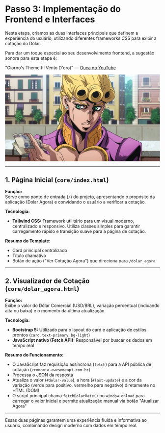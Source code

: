 # Passo 3: Implementação do Frontend e Interfaces

Nesta etapa, criamos as duas interfaces principais que definem a experiência do usuário, utilizando diferentes frameworks CSS para exibir a cotação do Dólar.

Para dar um toque especial ao seu desenvolvimento frontend, a sugestão sonora para esta etapa é:

"Giorno's Theme (Il Vento D'oro)" — [Ouça no YouTube](https://www.youtube.com/watch?v=U0TXIXTzJEY&list=RDGMEMCMFH2exzjBeE_zAHHJOdxgVMU0TXIXTzJEY&index=1)

![Giorno Giovanna](images/giorno_giovanna.png)

---

## 1. Página Inicial (`core/index.html`)

**Função:**  
Serve como ponto de entrada (`/`) do projeto, apresentando o propósito da aplicação (Dolar Agora) e convidando o usuário a verificar a cotação.

**Tecnologia:**  
- **Tailwind CSS:** Framework utilitário para um visual moderno, centralizado e responsivo. Utiliza classes simples para garantir carregamento rápido e transição suave para a página de cotação.

**Resumo do Template:**  
- Card principal centralizado  
- Título chamativo  
- Botão de ação ("Ver Cotação Agora") que direciona para `/dolar_agora`

---

## 2. Visualizador de Cotação (`core/dolar_agora.html`)

**Função:**  
Exibe o valor do Dólar Comercial (USD/BRL), variação percentual (indicando alta ou baixa) e o momento da última atualização.

**Tecnologia:**  
- **Bootstrap 5:** Utilizado para o layout do card e aplicação de estilos prontos (`card`, `text-primary`, `bg-light`)
- **JavaScript nativo (Fetch API):** Responsável por buscar os dados em tempo real

**Resumo do Funcionamento:**  
- O JavaScript faz requisição assíncrona (`fetch`) para a API pública de cotação (`economia.awesomeapi.com.br`)
- Processa o JSON da resposta
- Atualiza o valor (`#dolar-value`), a hora (`#last-update`) e a cor da variação (verde para positivo, vermelho para negativo) diretamente no HTML (DOM)
- O script principal chama `fetchDolarRate()` no `window.onload` para carregar o valor inicial e permite atualização manual via botão "Atualizar Agora"

---

Essas duas páginas garantem uma experiência fluida e informativa ao usuário, combinando design moderno com dados em tempo real.